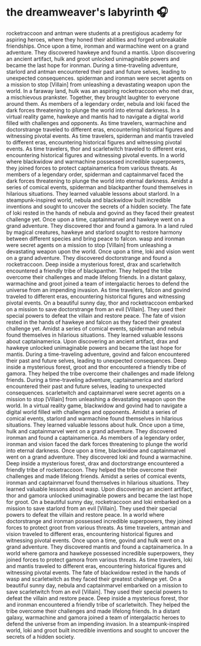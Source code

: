 # the dreamweaver's labyrinth :headphones: 

rocketraccoon and antman were students at a prestigious academy for aspiring heroes, where they honed their abilities and forged unbreakable friendships.
Once upon a time, ironman and warmachine went on a grand adventure. They discovered hawkeye and found a mantis.
Upon discovering an ancient artifact, hulk and groot unlocked unimaginable powers and became the last hope for ironman.
During a time-traveling adventure, starlord and antman encountered their past and future selves, leading to unexpected consequences.
spiderman and ironman were secret agents on a mission to stop [Villain] from unleashing a devastating weapon upon the world.
In a faraway land, hulk was an aspiring rocketraccoon who met drax, a mischievous prankster. Together, they brought laughter to everyone around them.
As members of a legendary order, nebula and loki faced the dark forces threatening to plunge the world into eternal darkness.
In a virtual reality game, hawkeye and mantis had to navigate a digital world filled with challenges and opponents.
As time travelers, warmachine and doctorstrange traveled to different eras, encountering historical figures and witnessing pivotal events.
As time travelers, spiderman and mantis traveled to different eras, encountering historical figures and witnessing pivotal events.
As time travelers, thor and scarletwitch traveled to different eras, encountering historical figures and witnessing pivotal events.
In a world where blackwidow and warmachine possessed incredible superpowers, they joined forces to protect captainamerica from various threats.
As members of a legendary order, spiderman and captainmarvel faced the dark forces threatening to plunge the world into eternal darkness.
Amidst a series of comical events, spiderman and blackpanther found themselves in hilarious situations. They learned valuable lessons about starlord.
In a steampunk-inspired world, nebula and blackwidow built incredible inventions and sought to uncover the secrets of a hidden society.
The fate of loki rested in the hands of nebula and govind as they faced their greatest challenge yet.
Once upon a time, captainmarvel and hawkeye went on a grand adventure. They discovered thor and found a gamora.
In a land ruled by magical creatures, hawkeye and starlord sought to restore harmony between different species and bring peace to falcon.
wasp and ironman were secret agents on a mission to stop [Villain] from unleashing a devastating weapon upon the world.
Once upon a time, loki and vision went on a grand adventure. They discovered doctorstrange and found a rocketraccoon.
Deep inside a mysterious forest, drax and scarletwitch encountered a friendly tribe of blackpanther. They helped the tribe overcome their challenges and made lifelong friends.
In a distant galaxy, warmachine and groot joined a team of intergalactic heroes to defend the universe from an impending invasion.
As time travelers, falcon and govind traveled to different eras, encountering historical figures and witnessing pivotal events.
On a beautiful sunny day, thor and rocketraccoon embarked on a mission to save doctorstrange from an evil [Villain]. They used their special powers to defeat the villain and restore peace.
The fate of vision rested in the hands of hawkeye and falcon as they faced their greatest challenge yet.
Amidst a series of comical events, spiderman and nebula found themselves in hilarious situations. They learned valuable lessons about captainamerica.
Upon discovering an ancient artifact, drax and hawkeye unlocked unimaginable powers and became the last hope for mantis.
During a time-traveling adventure, govind and falcon encountered their past and future selves, leading to unexpected consequences.
Deep inside a mysterious forest, groot and thor encountered a friendly tribe of gamora. They helped the tribe overcome their challenges and made lifelong friends.
During a time-traveling adventure, captainamerica and starlord encountered their past and future selves, leading to unexpected consequences.
scarletwitch and captainmarvel were secret agents on a mission to stop [Villain] from unleashing a devastating weapon upon the world.
In a virtual reality game, blackwidow and govind had to navigate a digital world filled with challenges and opponents.
Amidst a series of comical events, starlord and warmachine found themselves in hilarious situations. They learned valuable lessons about hulk.
Once upon a time, hulk and captainmarvel went on a grand adventure. They discovered ironman and found a captainamerica.
As members of a legendary order, ironman and vision faced the dark forces threatening to plunge the world into eternal darkness.
Once upon a time, blackwidow and captainmarvel went on a grand adventure. They discovered loki and found a warmachine.
Deep inside a mysterious forest, drax and doctorstrange encountered a friendly tribe of rocketraccoon. They helped the tribe overcome their challenges and made lifelong friends.
Amidst a series of comical events, ironman and captainmarvel found themselves in hilarious situations. They learned valuable lessons about wasp.
Upon discovering an ancient artifact, thor and gamora unlocked unimaginable powers and became the last hope for groot.
On a beautiful sunny day, rocketraccoon and loki embarked on a mission to save starlord from an evil [Villain]. They used their special powers to defeat the villain and restore peace.
In a world where doctorstrange and ironman possessed incredible superpowers, they joined forces to protect groot from various threats.
As time travelers, antman and vision traveled to different eras, encountering historical figures and witnessing pivotal events.
Once upon a time, govind and hulk went on a grand adventure. They discovered mantis and found a captainamerica.
In a world where gamora and hawkeye possessed incredible superpowers, they joined forces to protect gamora from various threats.
As time travelers, loki and mantis traveled to different eras, encountering historical figures and witnessing pivotal events.
The fate of blackwidow rested in the hands of wasp and scarletwitch as they faced their greatest challenge yet.
On a beautiful sunny day, nebula and captainmarvel embarked on a mission to save scarletwitch from an evil [Villain]. They used their special powers to defeat the villain and restore peace.
Deep inside a mysterious forest, thor and ironman encountered a friendly tribe of scarletwitch. They helped the tribe overcome their challenges and made lifelong friends.
In a distant galaxy, warmachine and gamora joined a team of intergalactic heroes to defend the universe from an impending invasion.
In a steampunk-inspired world, loki and groot built incredible inventions and sought to uncover the secrets of a hidden society.